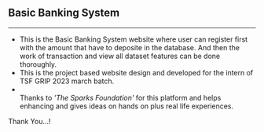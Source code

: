 <h2><b>Basic Banking System</b></h2> <hr>

<ul>
  <li> This is the Basic Banking System website where user can register first with the amount that have to deposite in the database. And then the work of transaction and view all dataset features can be done thoroughly.
  </li>
  
  <li>
    This is the project based website design and developed for the intern of TSF GRIP 2023 march batch.
  </li>
  
  <li>
  </li>
  Thanks to <i>'The Sparks Foundation'</i> for this platform and helps enhancing and 
gives ideas on hands on plus real life experiences.
</ul>

Thank You...!
